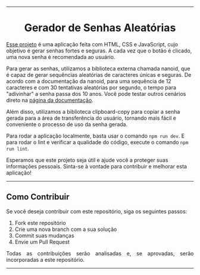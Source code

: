 -----

<h1 align="center">Gerador de Senhas Aleatórias</h1>
<p><a href="https://boundless-expansion.surge.sh/">Esse projeto</a> é uma aplicação feita com HTML, CSS e JavaScript, cujo objetivo é gerar senhas fortes e seguras. A cada vez que o botão é clicado, uma nova senha é recomendada ao usuário.</p>
<p>Para gerar as senhas, utilizamos a biblioteca externa chamada nanoid, que é capaz de gerar sequências aleatórias de caracteres únicas e seguras. De acordo com a documentação da nanoid, para uma sequência de 12 caracteres e com 30 tentativas aleatórias por segundo, o tempo para "adivinhar" a senha passa dos 10 anos. Você pode testar outros cenários direto na <a href="https://zelark.github.io/nano-id-cc/">página da documentação</a>.</p>
<p>Além disso, utilizamos a biblioteca clipboard-copy para copiar a senha gerada para a área de transferência do usuário, tornando mais fácil e conveniente o processo de uso da senha gerada.</p>
	<p>Para rodar a aplicação localmente, basta usar o comando <code>npm run dev</code>. E para rodar o lint e verificar a qualidade do código, execute o comando <code>npm run lint</code>.</p>
	<p>Esperamos que este projeto seja útil e ajude você a proteger suas informações pessoais. Sinta-se à vontade para contribuir e melhorar esta aplicação!</p>

-----

</div>
<div align="justify">
<h2>Como Contribuir</h2>
    <p>Se você deseja contribuir com este repositório, siga os seguintes passos:</p>
<ol>
  <li>Fork este repositório</li>
  <li>Crie uma nova branch com a sua solução</li>
  <li>Commit suas mudanças</li>
  <li>Envie um Pull Request</li>
</ol>
<p>Todas as contribuições serão analisadas e, se aprovadas, serão incorporadas a este repositório.</p>
</div>

-----
